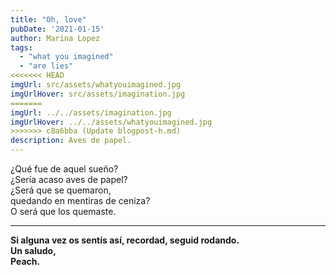 ```yaml
---
title: "Oh, love"  
pubDate: '2021-01-15'
author: Marina Lopez
tags:
  - "what you imagined"
  - "are lies"
<<<<<<< HEAD
imgUrl: src/assets/whatyouimagined.jpg
imgUrlHover: src/assets/imagination.jpg
=======
imgUrl: ../../assets/imagination.jpg
imgUrlHover: ../../assets/whatyouimagined.jpg
>>>>>>> c8a6bba (Update blogpost-h.md)
description: Aves de papel.
---
```

¿Qué fue de aquel sueño?  
¿Sería acaso aves de papel?  
¿Será que se quemaron,   
quedando en mentiras de ceniza?  
O será que los quemaste.

---

**Si alguna vez os sentís así, recordad, seguid rodando.  
Un saludo,  
Peach.**
